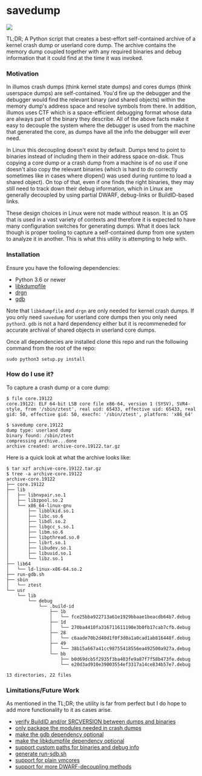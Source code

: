 # savedump

![](https://github.com/delphix/savedump/workflows/.github/workflows/main.yml/badge.svg)

TL;DR; A Python script that creates a best-effort self-contained
archive of a kernel crash dump or userland core dump. The archive
contains the memory dump coupled together with any required
binaries and debug information that it could find at the time it
was invoked.

### Motivation

In illumos crash dumps (think kernel state dumps) and cores dumps
(think userspace dumps) are self-contained. You'd fire up the
debugger and the debugger would find the relevant binary (and
shared objects) within the memory dump's address space and resolve
symbols from there. In addition, illumos uses CTF which is a
space-efficient debugging format whose data are always part of
the binary they describe. All of the above facts make it easy
to decouple the system where the debugger is used from the
machine that generated the core, as dumps have all the info
the debugger will ever need.

In Linux this decoupling doesn't exist by default. Dumps tend
to point to binaries instead of including them in their address
space on-disk. Thus copying a core dump or a crash dump from a
machine is of no use if one doesn't also copy the relevant
binaries (which is hard to do correctly sometimes like in cases
where dlopen() was used during runtime to load a shared object).
On top of that, even if one finds the right binaries, they may
still need to track down their debug information, which in
Linux are generally decoupled by using partial DWARF, debug-links
or BuildID-based links.

These design choices in Linux were not made without reason. It
is an OS that is used in a vast variety of contexts and therefore
it is expected to have many configuration switches for generating
dumps. What it does lack though is proper tooling to capture a
self-contained dump from one system to analyze it in another.
This is what this utility is attempting to help with.

### Installation

Ensure you have the following dependencies:
* Python 3.6 or newer
* [libkdumpfile](https://github.com/ptesarik/libkdumpfile)
* [drgn](https://github.com/osandov/drgn/)
* [gdb](https://www.gnu.org/software/gdb/)

Note that `libkdumpfile` and `drgn` are only needed for kernel
crash dumps. If you only need `savedump` for userland core dumps
then you only need `python3`. `gdb` is not a hard dependency
either but it is recommeneded for accurate archival of shared
objects in userland core dumps.

Once all dependencies are installed clone this repo and
run the following command from the root of the repo:
```
sudo python3 setup.py install
```

### How do I use it?

To capture a crash dump or a core dump:
```
$ file core.19122
core.19122: ELF 64-bit LSB core file x86-64, version 1 (SYSV), SVR4-style, from '/sbin/ztest', real uid: 65433, effective uid: 65433, real gid: 50, effective gid: 50, execfn: '/sbin/ztest', platform: 'x86_64'

$ savedump core.19122
dump type: userland dump
binary found: /sbin/ztest
compressing archive...done
archive created: archive-core.19122.tar.gz
```

Here is a quick look at what the archive looks like:
```
$ tar xzf archive-core.19122.tar.gz
$ tree -a archive-core.19122
archive-core.19122
├── core.19122
├── lib
│   ├── libnvpair.so.1
│   ├── libzpool.so.2
│   └── x86_64-linux-gnu
│       ├── libblkid.so.1
│       ├── libc.so.6
│       ├── libdl.so.2
│       ├── libgcc_s.so.1
│       ├── libm.so.6
│       ├── libpthread.so.0
│       ├── librt.so.1
│       ├── libudev.so.1
│       ├── libuuid.so.1
│       └── libz.so.1
├── lib64
│   └── ld-linux-x86-64.so.2
├── run-gdb.sh
├── sbin
│   └── ztest
└── usr
    └── lib
        └── debug
            └── .build-id
                ├── 1b
                │   └── fce25bba922713a61e1929bbaae1beacdb64b7.debug
                ├── 1d
                │   └── 270ba4410fa316711611190e3b0fb17cab7cfb.debug
                ├── 28
                │   └── c6aade70b2d40d1f0f3d0a1a0cad1ab816448f.debug
                ├── 49
                │   └── 38b15a667a41cc98755418556ea492500a927a.debug
                └── bb
                    ├── b0d69dcb5f2935f3ba403fe9a87f7f58b473fe.debug
                    └── e20d3ad910e39003554ef3317a14ce834b57e7.debug

13 directories, 22 files
```

### Limitations/Future Work

As mentioned in the TL;DR; the utility is far from perfect but I do
hope to add more functionality to it as cases arise.

* [verify BuildID and/or SRCVERSION between dumps and binaries](https://github.com/sdimitro/savedump/issues/6)
* [only package the modules needed in crash dumps](https://github.com/sdimitro/savedump/issues/7)
* [make the gdb dependency optional](https://github.com/sdimitro/savedump/issues/9)
* [make the libkdumpfile dependency optional](https://github.com/sdimitro/savedump/issues/8)
* [support custom paths for binaries and debug info](https://github.com/sdimitro/savedump/issues/5)
* [generate run-sdb.sh](https://github.com/sdimitro/savedump/issues/10)
* [support for plain vmcores](https://github.com/sdimitro/savedump/issues/3)
* [support for more DWARF-decoupling methods](https://github.com/sdimitro/savedump/issues/4)
